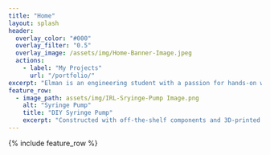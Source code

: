 ```yaml
---
title: "Home"
layout: splash
header:
  overlay_color: "#000"
  overlay_filter: "0.5"
  overlay_image: /assets/img/Home-Banner-Image.jpeg
  actions:
    - label: "My Projects"
      url: "/portfolio/"
excerpt: "Elman is an engineering student with a passion for hands-on work and 3D modeling. He has gained a diverse set of skills in areas such as woodworking, 3D modeling and printing, circuitry, and biomedical engineering."
feature_row:
  - image_path: assets/img/IRL-Sryinge-Pump Image.png
    alt: "Syringe Pump"
    title: "DIY Syringe Pump"
    excerpt: "Constructed with off-the-shelf components and 3D-printed parts, it is capable of delivering fluids at a rate of 1 to 10 µL/min."
---
```


{% include feature_row %}

